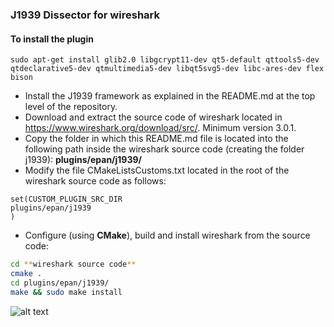 ### J1939 Dissector for wireshark

#### To install the plugin

```
sudo apt-get install glib2.0 libgcrypt11-dev qt5-default qttools5-dev qtdeclarative5-dev qtmultimedia5-dev libqt5svg5-dev libc-ares-dev flex bison
```

- Install the J1939 framework as explained in the README.md at the top level of the repository.
- Download and extract the source code of wireshark located in https://www.wireshark.org/download/src/. Minimum version 3.0.1.
- Copy the folder in which this README.md file is located into the following path inside the wireshark source code (creating the folder j1939): **plugins/epan/j1939/**
- Modify the file CMakeListsCustoms.txt located in the root of the wireshark source code as follows:

```
set(CUSTOM_PLUGIN_SRC_DIR
plugins/epan/j1939
)
```


- Configure (using **CMake**), build and install wireshark from the source code:
```bash
cd **wireshark source code**
cmake .
cd plugins/epan/j1939/
make && sudo make install
```



![alt text](https://github.com/famez/J1939-Framework/blob/master/wireshark/dissector/J1939-plugin.png)
